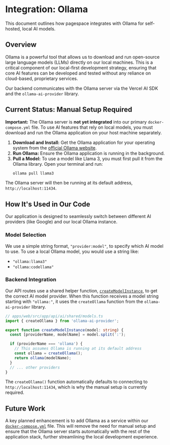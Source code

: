 # Integration: Ollama

This document outlines how pagespace integrates with Ollama for self-hosted, local AI models.

## Overview

Ollama is a powerful tool that allows us to download and run open-source large language models (LLMs) directly on our local machines. This is a critical component of our local-first development strategy, ensuring that core AI features can be developed and tested without any reliance on cloud-based, proprietary services.

Our backend communicates with the Ollama server via the Vercel AI SDK and the `ollama-ai-provider` library.

## Current Status: Manual Setup Required

**Important:** The Ollama server is **not yet integrated** into our primary `docker-compose.yml` file. To use AI features that rely on local models, you must download and run the Ollama application on your host machine separately.

1.  **Download and Install:** Get the Ollama application for your operating system from the [official Ollama website](https://ollama.com/).
2.  **Run Ollama:** Ensure the Ollama application is running in the background.
3.  **Pull a Model:** To use a model like Llama 3, you must first pull it from the Ollama library. Open your terminal and run:
    ```bash
    ollama pull llama3
    ```

The Ollama server will then be running at its default address, `http://localhost:11434`.

## How It's Used in Our Code

Our application is designed to seamlessly switch between different AI providers (like Google) and our local Ollama instance.

### Model Selection

We use a simple string format, `"provider:model"`, to specify which AI model to use. To use a local Ollama model, you would use a string like:

-   `"ollama:llama3"`
-   `"ollama:codellama"`

### Backend Integration

Our API routes use a shared helper function, [`createModelInstance`](apps/web/src/app/api/ai/shared/models.ts:9), to get the correct AI model provider. When this function receives a model string starting with `"ollama:"`, it uses the `createOllama` function from the `ollama-ai-provider` library.

```typescript
// apps/web/src/app/api/ai/shared/models.ts
import { createOllama } from 'ollama-ai-provider';

export function createModelInstance(model: string) {
  const [providerName, modelName] = model.split(':');

  if (providerName === 'ollama') {
    // This assumes Ollama is running at its default address
    const ollama = createOllama();
    return ollama(modelName);
  }
  // ... other providers
}
```

The `createOllama()` function automatically defaults to connecting to `http://localhost:11434`, which is why the manual setup is currently required.

## Future Work

A key planned enhancement is to add Ollama as a service within our [`docker-compose.yml`](docker-compose.yml:1) file. This will remove the need for manual setup and ensure that the Ollama server starts automatically with the rest of the application stack, further streamlining the local development experience.